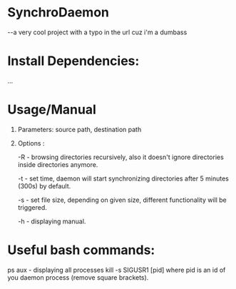 # SynchroDaemon
--a very cool project with a typo in the url cuz i'm a dumbass

# Install Dependencies:
...

# Usage/Manual
1. Parameters: source path, destination path
2. Options :

      -R - browsing directories recursively, also it doesn't ignore directories inside directories anymore.
      
      -t - set time, daemon will start synchronizing directories after 5 minutes (300s) by default.
      
      -s - set file size, depending on given size, different functionality will be triggered.
      
      -h - displaying manual.
      
# Useful bash commands:
ps aux - displaying all processes
kill -s SIGUSR1 [pid] where pid is an id of you daemon process (remove square brackets).
